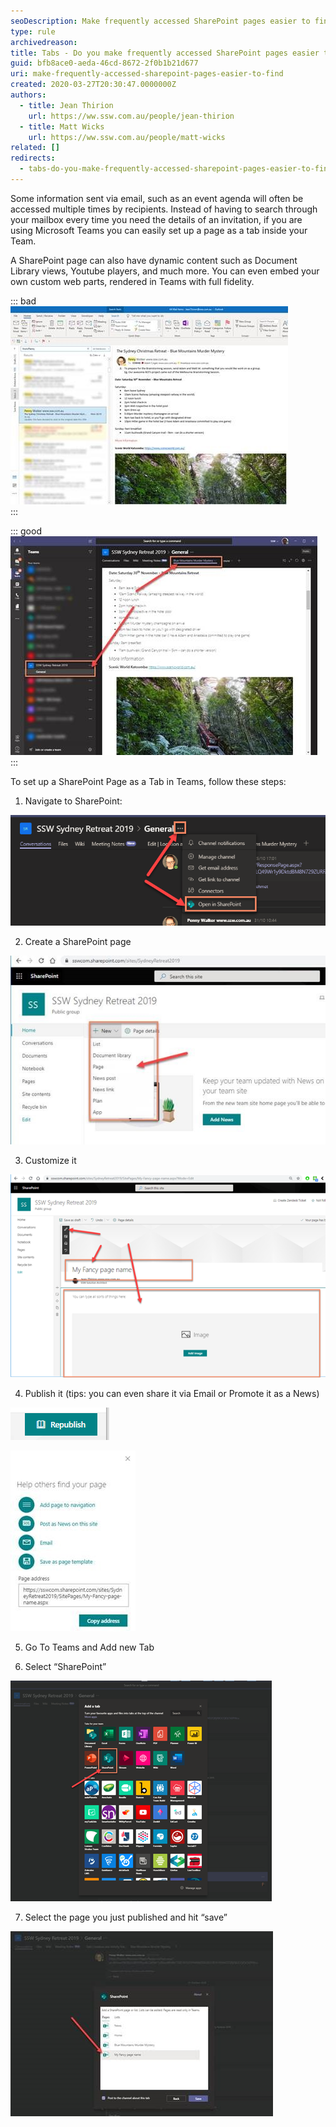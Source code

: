 ```yaml
---
seoDescription: Make frequently accessed SharePoint pages easier to find by setting them up as tabs within Microsoft Teams.
type: rule
archivedreason:
title: Tabs - Do you make frequently accessed SharePoint pages easier to find?
guid: bfb8ace0-aeda-46cd-8672-2f0b1b21d677
uri: make-frequently-accessed-sharepoint-pages-easier-to-find
created: 2020-03-27T20:30:47.0000000Z
authors:
  - title: Jean Thirion
    url: https://ww.ssw.com.au/people/jean-thirion
  - title: Matt Wicks
    url: https://ww.ssw.com.au/people/matt-wicks
related: []
redirects:
  - tabs-do-you-make-frequently-accessed-sharepoint-pages-easier-to-find
---
```


Some information sent via email, such as an event agenda will often be accessed multiple times by recipients. Instead of having to search through your mailbox every time you need the details of an invitation, if you are using Microsoft Teams you can easily set up a page as a tab inside your Team.

<!--endintro-->

A SharePoint page can also have dynamic content such as Document Library views, Youtube players, and much more. You can even embed your own custom web parts, rendered in Teams with full fidelity.

::: bad  
![Bad Example: Details sent via Email](details-sent-bad.jpg)  
:::

::: good  
![Good Example: Details set as a SharePoint page, visible in a Team’s tab](details-sent-good.jpg)  
:::

To set up a SharePoint Page as a Tab in Teams, follow these steps:

1. Navigate to SharePoint:

![Figure: Navigating to SharePoint from Teams](navigate-to-sharepoint-from-teams.png)

2. Create a SharePoint page

![Figure: adding a new SharePoint page](adding-sharepoint-page.jpg)

3. Customize it

![Figure: Customizing the page using the different controls](customizing-sharepoint-page.png)

4. Publish it (tips: you can even share it via Email or Promote it as a News)

![Figure: Publishing the page](publishing-sharepoint-page.png)

![Figure: several options available once the page is published](options-avaialble-sharepoint-page.jpg)

5. Go To Teams and Add new Tab

6. Select “SharePoint”

![Figure: Adding the page as a tab in Teams](adding-sharepoint-page-as-a-tab-in-teams.png)

7. Select the page you just published and hit “save”

![Figure: picking the page from the menu](picking-sahrepoint-page-from-menu.jpg)
